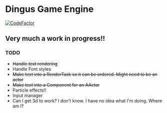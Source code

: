 # Dingus Game Engine
[![CodeFactor](https://www.codefactor.io/repository/github/pog7776/dingusengine/badge)](https://www.codefactor.io/repository/github/pog7776/dingusengine)
## Very much a work in progress!!


### TODO
- ~~Handle text rendering~~
- Handle Font styles
- ~~Make text into a RenderTask so it can be ordered. Might need to be an actor~~
- ~~Make text into a Component for an AActor~~
- Particle effects!!
- Input manager
- Can I get 3d to work? I don't know. I have no idea what I'm doing. Where am I?